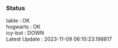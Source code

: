 ### Status


table : OK  
hogwarts : OK  
icy-bot : DOWN  
Latest Update : 2023-11-09 06:10:23.198817
